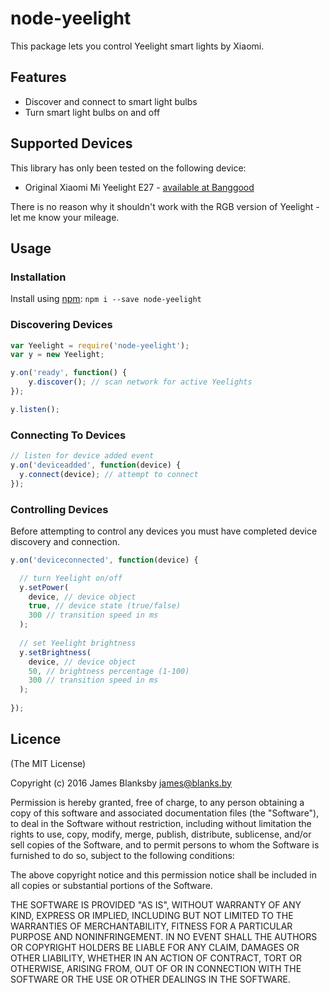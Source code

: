 # node-yeelight

This package lets you control Yeelight smart lights by Xiaomi.

## Features

- Discover and connect to smart light bulbs
- Turn smart light bulbs on and off

## Supported Devices

This library has only been tested on the following device:

- Original Xiaomi Mi Yeelight E27 - [available at Banggood](http://www.banggood.com/Original-Xiaomi-Mi-Yeelight-E27-8W-White-LED-Smart-Light-Bulb-Smartphone-App-WIFI-Control-220V-p-1032314.html?rmmds=myorder)

There is no reason why it shouldn't work with the RGB version of Yeelight - let me know your mileage.

## Usage

### Installation

Install using [npm](https://www.npmjs.com/): `npm i --save node-yeelight`

### Discovering Devices

```javascript
var Yeelight = require('node-yeelight');
var y = new Yeelight;

y.on('ready', function() {
	y.discover(); // scan network for active Yeelights
});

y.listen();
```

### Connecting To Devices

```javascript
// listen for device added event
y.on('deviceadded', function(device) {
  y.connect(device); // attempt to connect
});
```

### Controlling Devices

Before attempting to control any devices you must have completed device discovery and connection.

```javascript
y.on('deviceconnected', function(device) {

  // turn Yeelight on/off
  y.setPower(
    device, // device object
    true, // device state (true/false)
    300 // transition speed in ms
  );
  
  // set Yeelight brightness
  y.setBrightness(
    device, // device object
    50, // brightness percentage (1-100)
    300 // transition speed in ms
  );
  
});
```

## Licence

(The MIT License)

Copyright (c) 2016 James Blanksby james@blanks.by

Permission is hereby granted, free of charge, to any person obtaining a copy of this software and associated documentation files (the "Software"), to deal in the Software without restriction, including without limitation the rights to use, copy, modify, merge, publish, distribute, sublicense, and/or sell copies of the Software, and to permit persons to whom the Software is furnished to do so, subject to the following conditions:

The above copyright notice and this permission notice shall be included in all copies or substantial portions of the Software.

THE SOFTWARE IS PROVIDED "AS IS", WITHOUT WARRANTY OF ANY KIND, EXPRESS OR IMPLIED, INCLUDING BUT NOT LIMITED TO THE WARRANTIES OF MERCHANTABILITY, FITNESS FOR A PARTICULAR PURPOSE AND NONINFRINGEMENT. IN NO EVENT SHALL THE AUTHORS OR COPYRIGHT HOLDERS BE LIABLE FOR ANY CLAIM, DAMAGES OR OTHER LIABILITY, WHETHER IN AN ACTION OF CONTRACT, TORT OR OTHERWISE, ARISING FROM, OUT OF OR IN CONNECTION WITH THE SOFTWARE OR THE USE OR OTHER DEALINGS IN THE SOFTWARE.
